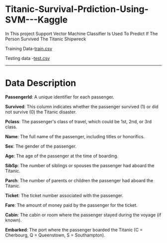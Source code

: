 # Titanic-Survival-Prdiction-Using-SVM---Kaggle

In This project Support Vector Machine Classifier Is Used To Predict If The Person Survived The Titanic Shipwreck

Training Data-[train.csv](https://github.com/IAMSAGAYAABINESH/Titanic-Survival-Prdiction-Using-SVM---Kaggle/files/12345387/train.csv)


Testing data -[test.csv](https://github.com/IAMSAGAYAABINESH/Titanic-Survival-Prdiction-Using-SVM---Kaggle/files/12345388/test.csv)

________________________________________________________________________________________________________________________________________

# Data Description

**PassengerId**: A unique identifier for each passenger.

**Survived**: This column indicates whether the passenger survived (1) or did not survive (0) the Titanic disaster.

**Pclass**: The passenger's class of travel, which could be 1st, 2nd, or 3rd class.

**Name**: The full name of the passenger, including titles or honorifics.

**Sex**: The gender of the passenger.

**Age**: The age of the passenger at the time of boarding.

**SibSp**: The number of siblings or spouses the passenger had aboard the Titanic.

**Parch**: The number of parents or children the passenger had aboard the Titanic.

**Ticket**: The ticket number associated with the passenger.

**Fare**: The amount of money paid by the passenger for the ticket.

**Cabin**: The cabin or room where the passenger stayed during the voyage (if known).

**Embarked**: The port where the passenger boarded the Titanic (C = Cherbourg, Q = Queenstown, S = Southampton).


